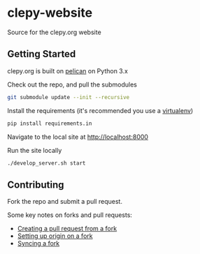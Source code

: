 # clepy-website

Source for the clepy.org website

## Getting Started

clepy.org is built on [pelican](http://docs.getpelican.com/en/stable/) on Python 3.x

Check out the repo, and pull the submodules

```sh
git submodule update --init --recursive
```

Install the requirements (it's recommended you use a [virtualenv](http://docs.python-guide.org/en/latest/dev/virtualenvs/))

```sh
pip install requirements.in
```

Navigate to the local site at [http://localhost:8000](http://localhost:8000)

Run the site locally

```sh
./develop_server.sh start
```

## Contributing

Fork the repo and submit a pull request. 

Some key notes on forks and pull requests:

* [Creating a pull request from a fork](https://help.github.com/articles/creating-a-pull-request-from-a-fork/)
* [Setting up origin on a fork](https://help.github.com/articles/configuring-a-remote-for-a-fork/)
* [Syncing a fork](https://help.github.com/articles/syncing-a-fork/)
